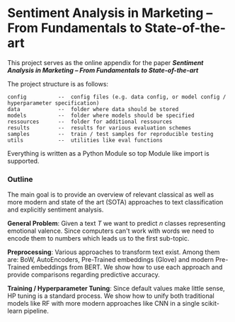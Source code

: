 # Sentiment Analysis in Marketing – From Fundamentals to State-of-the-art
This project serves as the online appendix for the paper ***Sentiment Analysis in Marketing – From Fundamentals to State-of-the-art***

The project structure is as follows:

```
config          --  config files (e.g. data config, or model config / hyperparameter specification)
data            --  folder where data should be stored
models          --  folder where models should be specified
ressources      --  folder for additional ressources
results         --  results for various evaluation schemes
samples         --  train / test samples for reproducible testing
utils           --  utilities like eval functions
```

Everything is written as a Python Module so top Module like import is supported.

### Outline
The main goal is to provide an overview of relevant classical as well as more modern and state of the art (SOTA) approaches to text classification and explicitly sentiment analysis.

**General Problem**: Given a text *T* we want to predict *n* classes representing emotional valence. Since computers can't work with words we need to encode them to numbers which leads us to the first sub-topic.

**Preprocessing**: Various approaches to transform text exist. Among them are: BoW, AutoEncoders, Pre-Trained embeddings (Glove) and modern Pre-Trained embeddings from BERT. We show how to use each approach and provide comparisons regarding predictive accuracy.

**Training / Hyperparameter Tuning**: Since default values make little sense, HP tuning is a standard process. We show how to unify both traditional models like RF with more modern approaches like CNN in a single scikit-learn pipeline.